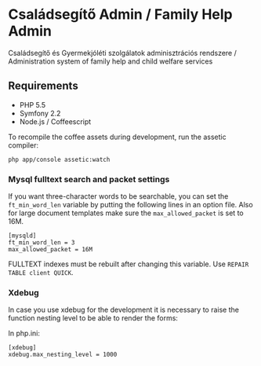 Családsegítő Admin / Family Help Admin
========================================

Családsegítő és Gyermekjóléti szolgálatok adminisztrációs rendszere /
Administration system of family help and child welfare services

## Requirements

* PHP 5.5
* Symfony 2.2
* Node.js / Coffeescript

To recompile the coffee assets during development, run the assetic compiler:

```
php app/console assetic:watch
```

### Mysql fulltext search and packet settings
If you want three-character words to be searchable, you can set the ```ft_min_word_len``` variable by putting the following lines in an option file.
Also for large document templates make sure the ```max_allowed_packet``` is set to 16M.
```
[mysqld]
ft_min_word_len = 3
max_allowed_packet = 16M
```

FULLTEXT indexes must be rebuilt after changing this variable. Use `REPAIR TABLE client QUICK`.

### Xdebug
In case you use xdebug for the development it is necessary to raise the function nesting level to be able to render the forms:

In php.ini:
```
[xdebug]
xdebug.max_nesting_level = 1000
```